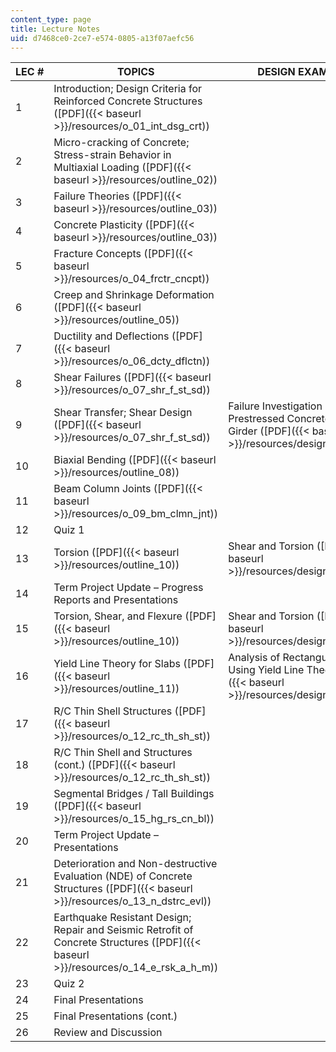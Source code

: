 ```yaml
---
content_type: page
title: Lecture Notes
uid: d7468ce0-2ce7-e574-0805-a13f07aefc56
---
```


| LEC # | TOPICS | DESIGN EXAMPLES |
| --- | --- | --- |
| 1 | Introduction; Design Criteria for Reinforced Concrete Structures ([PDF]({{< baseurl >}}/resources/o_01_int_dsg_crt)) | &nbsp; |
| 2 | Micro-cracking of Concrete; Stress-strain Behavior in Multiaxial Loading ([PDF]({{< baseurl >}}/resources/outline_02)) | &nbsp; |
| 3 | Failure Theories ([PDF]({{< baseurl >}}/resources/outline_03)) | &nbsp; |
| 4 | Concrete Plasticity ([PDF]({{< baseurl >}}/resources/outline_03)) | &nbsp; |
| 5 | Fracture Concepts ([PDF]({{< baseurl >}}/resources/o_04_frctr_cncpt)) | &nbsp; |
| 6 | Creep and Shrinkage Deformation ([PDF]({{< baseurl >}}/resources/outline_05)) | &nbsp; |
| 7 | Ductility and Deflections ([PDF]({{< baseurl >}}/resources/o_06_dcty_dflctn)) | &nbsp; |
| 8 | Shear Failures ([PDF]({{< baseurl >}}/resources/o_07_shr_f_st_sd)) | &nbsp; |
| 9 | Shear Transfer; Shear Design ([PDF]({{< baseurl >}}/resources/o_07_shr_f_st_sd)) | Failure Investigation of a Prestressed Concrete Bridge Girder ([PDF]({{< baseurl >}}/resources/designexample2)) |
| 10 | Biaxial Bending ([PDF]({{< baseurl >}}/resources/outline_08)) | &nbsp; |
| 11 | Beam Column Joints ([PDF]({{< baseurl >}}/resources/o_09_bm_clmn_jnt)) | &nbsp; |
| 12 | Quiz 1 | &nbsp; |
| 13 | Torsion ([PDF]({{< baseurl >}}/resources/outline_10)) | Shear and Torsion ([PDF]({{< baseurl >}}/resources/designexample4)) |
| 14 | Term Project Update – Progress Reports and Presentations | &nbsp; |
| 15 | Torsion, Shear, and Flexure ([PDF]({{< baseurl >}}/resources/outline_10)) | Shear and Torsion ([PDF]({{< baseurl >}}/resources/designexample4)) |
| 16 | Yield Line Theory for Slabs ([PDF]({{< baseurl >}}/resources/outline_11)) | Analysis of Rectangular Slabs Using Yield Line Theory ([PDF]({{< baseurl >}}/resources/designexample5)) |
| 17 | R/C Thin Shell Structures ([PDF]({{< baseurl >}}/resources/o_12_rc_th_sh_st)) | &nbsp; |
| 18 | R/C Thin Shell and Structures (cont.) ([PDF]({{< baseurl >}}/resources/o_12_rc_th_sh_st)) | &nbsp; |
| 19 | Segmental Bridges / Tall Buildings ([PDF]({{< baseurl >}}/resources/o_15_hg_rs_cn_bl)) | &nbsp; |
| 20 | Term Project Update – Presentations | &nbsp; |
| 21 | Deterioration and Non-destructive Evaluation (NDE) of Concrete Structures ([PDF]({{< baseurl >}}/resources/o_13_n_dstrc_evl)) | &nbsp; |
| 22 | Earthquake Resistant Design; Repair and Seismic Retrofit of Concrete Structures ([PDF]({{< baseurl >}}/resources/o_14_e_rsk_a_h_m)) | &nbsp; |
| 23 | Quiz 2 | &nbsp; |
| 24 | Final Presentations | &nbsp; |
| 25 | Final Presentations (cont.) | &nbsp; |
| 26 | Review and Discussion |